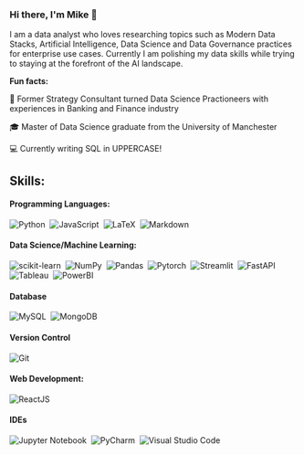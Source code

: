 ### Hi there, I'm Mike 🤝

I am a data analyst who loves researching topics such as Modern Data Stacks, Artificial Intelligence, Data Science and Data Governance practices for enterprise use cases. Currently I am polishing my data skills while trying to staying at the forefront of the AI landscape.

**Fun facts:**

💼 Former Strategy Consultant turned Data Science Practioneers with experiences in Banking and Finance industry

🎓 Master of Data Science graduate from the University of Manchester

💻 Currently writing SQL in UPPERCASE!
  
## Skills:

#### Programming Languages:

![Python](https://img.shields.io/badge/Python-3776AB?style=for-the-badge&logo=python&logoColor=white)&nbsp;
![JavaScript](https://img.shields.io/badge/JavaScript-F7DF1E?style=for-the-badge&logo=javascript&logoColor=white)&nbsp;
![LaTeX](https://img.shields.io/badge/latex-%23008080.svg?style=for-the-badge&logo=latex&logoColor=white)&nbsp;
![Markdown](https://img.shields.io/badge/markdown-%23000000.svg?style=for-the-badge&logo=markdown&logoColor=white)


#### Data Science/Machine Learning:

![scikit-learn](https://img.shields.io/badge/scikit--learn-%23F7931E.svg?style=for-the-badge&logo=scikit-learn&logoColor=white)&nbsp;
![NumPy](https://img.shields.io/badge/numpy-%23013243.svg?style=for-the-badge&logo=numpy&logoColor=white)&nbsp;
![Pandas](https://img.shields.io/badge/pandas-%23150458.svg?style=for-the-badge&logo=pandas&logoColor=white)&nbsp;
![Pytorch](https://img.shields.io/badge/PyTorch-EE4C2C?style=for-the-badge&logo=pytorch&logoColor=white)&nbsp;
![Streamlit](https://img.shields.io/badge/Streamlit-FF4B4B?style=for-the-badge&logo=streamlit&logoColor=white)&nbsp;
![FastAPI](https://img.shields.io/badge/FastAPI-005571?style=for-the-badge&logo=fastapi)&nbsp;
![Tableau](https://img.shields.io/badge/Tableau-0176D3?style=for-the-badge&logo=tableau)&nbsp;
![PowerBI](https://img.shields.io/badge/Power%20BI-F1C912?style=for-the-badge&logo=power-bi)&nbsp;

#### Database

![MySQL](https://img.shields.io/badge/MySQL-00000F?style=for-the-badge&logo=mysql&logoColor=white)&nbsp;
![MongoDB](https://img.shields.io/badge/-MongoDB-13aa52?style=for-the-badge&logo=mongodb&logoColor=white)&nbsp;

#### Version Control

![Git](https://img.shields.io/badge/GIT-E44C30?style=for-the-badge&logo=git&logoColor=white)&nbsp;

#### Web Development:

![ReactJS](https://img.shields.io/badge/ReactJs-61DAFB?style=for-the-badge&logo=react)&nbsp;

<!-- ![AWS](https://img.shields.io/badge/Amazon_AWS-232F3E?style=flat&logo=amazon-aws&logoColor=white)&nbsp;
![Linux](https://img.shields.io/badge/Linux-FCC624?style=for-the-badge&logo=linux&logoColor=black)&nbsp;
![Google Cloud](https://img.shields.io/badge/Google_Cloud-4285F4?style=flat&logo=google-cloud&logoColor=white)&nbsp; -->

#### IDEs

![Jupyter Notebook](https://img.shields.io/badge/jupyter-%23FA0F00.svg?style=for-the-badge&logo=jupyter&logoColor=white)&nbsp;
![PyCharm](https://img.shields.io/badge/pycharm-143?style=for-the-badge&logo=pycharm&logoColor=black&color=black&labelColor=green)&nbsp;
![Visual Studio Code](https://img.shields.io/badge/Visual%20Studio%20Code-0078d7.svg?style=for-the-badge&logo=visual-studio-code&logoColor=white)&nbsp;

